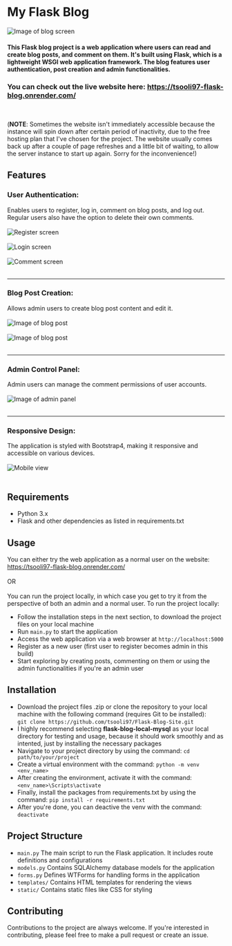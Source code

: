 # My Flask Blog
<img src="https://i.imgur.com/5G1pD7j.png" alt="Image of blog screen">

#### This Flask blog project is a web application where users can read and create blog posts, and comment on them. It's built using Flask, which is a lightweight WSGI web application framework. The blog features user authentication, post creation and admin functionalities. 
### You can check out the live website here: https://tsooli97-flask-blog.onrender.com/ 

<br>

(**NOTE**: Sometimes the website isn't immediately accessible because the instance will spin down after certain period of inactivity, due to the free hosting plan that I've chosen for the project. The website usually comes back up after a couple of page refreshes and a little bit of waiting, to allow the server instance to start up again. Sorry for the inconvenience!)

## Features
### User Authentication: 
Enables users to register, log in, comment on blog posts, and log out. Regular users also have the option to delete their own comments.<br><br>
<img src="https://i.imgur.com/SR7SvKy.png" alt="Register screen"> <br><br>
<img src="https://i.imgur.com/8WK5MKD.png" alt="Login screen"> <br><br>
<img src="https://i.imgur.com/55hxdOY.png" alt="Comment screen"> <br><br>

<hr>

### Blog Post Creation: 
Allows admin users to create blog post content and edit it. <br><br>
<img src="https://i.imgur.com/zOOC6M6.png" alt="Image of blog post"> <br><br>
<img src="https://i.imgur.com/XjN1IFL.png" alt="Image of blog post"> <br><br>

<hr>

### Admin Control Panel: 
Admin users can manage the comment permissions of user accounts. <br><br>
<img src="https://i.imgur.com/pxxuH54.png" alt="Image of admin panel"> <br><br>

<hr>

### Responsive Design: 
The application is styled with Bootstrap4, making it responsive and accessible on various devices. <br><br>
<img src="https://i.imgur.com/HYjwyHG.png" alt="Mobile view"> <br><br>

## Requirements
- Python 3.x
- Flask and other dependencies as listed in requirements.txt <br>
  
## Usage
You can either try the web application as a normal user on the website:
https://tsooli97-flask-blog.onrender.com/ <br><br>
OR <br><br>
You can run the project locally, in which case you get to try it from the perspective of both an admin and a normal user. To run the project locally:
- Follow the installation steps in the next section, to download the project files on your local machine
- Run `main.py` to start the application
- Access the web application via a web browser at `http://localhost:5000`
- Register as a new user (first user to register becomes admin in this build)
- Start exploring by creating posts, commenting on them or using the admin functionalities if you're an admin user
  
## Installation
- Download the project files .zip or clone the repository to your local machine with the following command (requires Git to be installed): <br>
`git clone https://github.com/tsooli97/Flask-Blog-Site.git`
- I highly recommend selecting **flask-blog-local-mysql** as your local directory for testing and usage, because it should work smoothly and as intented, just by installing the necessary packages
- Navigate to your project directory by using the command: `cd path/to/your/project`
- Create a virtual environment with the command: `python -m venv <env_name>`
- After creating the environment, activate it with the command: `<env_name>\Scripts\activate`
- Finally, install the packages from requirements.txt by using the command: `pip install -r requirements.txt`
- After you're done, you can deactive the venv with the command: `deactivate`

## Project Structure
- `main.py` The main script to run the Flask application. It includes route definitions and configurations
- `models.py` Contains SQLAlchemy database models for the application
- `forms.py` Defines WTForms for handling forms in the application
- `templates/` Contains HTML templates for rendering the views
- `static/` Contains static files like CSS for styling

## Contributing
Contributions to the project are always welcome. If you're interested in contributing, please feel free to make a pull request or create an issue.
